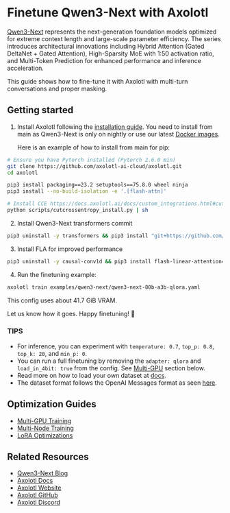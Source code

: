 # Finetune Qwen3-Next with Axolotl

[Qwen3-Next](https://huggingface.co/collections/Qwen/qwen3-next-68c25fd6838e585db8eeea9d) represents the next-generation foundation models optimized for extreme context length and large-scale parameter efficiency. The series introduces architectural innovations including Hybrid Attention (Gated DeltaNet + Gated Attention), High-Sparsity MoE with 1:50 activation ratio, and Multi-Token Prediction for enhanced performance and inference acceleration.

This guide shows how to fine-tune it with Axolotl with multi-turn conversations and proper masking.

## Getting started

1. Install Axolotl following the [installation guide](https://docs.axolotl.ai/docs/installation.html). You need to install from main as Qwen3-Next is only on nightly or use our latest [Docker images](https://docs.axolotl.ai/docs/docker.html).

    Here is an example of how to install from main for pip:

```bash
# Ensure you have Pytorch installed (Pytorch 2.6.0 min)
git clone https://github.com/axolotl-ai-cloud/axolotl.git
cd axolotl

pip3 install packaging==23.2 setuptools==75.8.0 wheel ninja
pip3 install --no-build-isolation -e '.[flash-attn]'

# Install CCE https://docs.axolotl.ai/docs/custom_integrations.html#cut-cross-entropy
python scripts/cutcrossentropy_install.py | sh
```

2. Install Qwen3-Next transformers commit
```bash
pip3 uninstall -y transformers && pip3 install "git+https://github.com/huggingface/transformers.git@b9282355bea846b54ed850a066901496b19da654"
```

3. Install FLA for improved performance
```bash
pip3 uninstall -y causal-conv1d && pip3 install flash-linear-attention==0.3.2
```

4. Run the finetuning example:

```bash
axolotl train examples/qwen3-next/qwen3-next-80b-a3b-qlora.yaml
```

This config uses about 41.7 GiB VRAM.

Let us know how it goes. Happy finetuning! 🚀

### TIPS

- For inference, you can experiment with `temperature: 0.7`, `top_p: 0.8`, `top_k: 20`, and `min_p: 0`.
- You can run a full finetuning by removing the `adapter: qlora` and `load_in_4bit: true` from the config. See [Multi-GPU](#optimization-guides) section below.
- Read more on how to load your own dataset at [docs](https://docs.axolotl.ai/docs/dataset_loading.html).
- The dataset format follows the OpenAI Messages format as seen [here](https://docs.axolotl.ai/docs/dataset-formats/conversation.html#chat_template).

## Optimization Guides

- [Multi-GPU Training](https://docs.axolotl.ai/docs/multi-gpu.html)
- [Multi-Node Training](https://docs.axolotl.ai/docs/multi-node.html)
- [LoRA Optimizations](https://docs.axolotl.ai/docs/lora_optims.html)

## Related Resources

- [Qwen3-Next Blog](https://qwenlm.github.io/blog/qwen3_next/)
- [Axolotl Docs](https://docs.axolotl.ai)
- [Axolotl Website](https://axolotl.ai)
- [Axolotl GitHub](https://github.com/axolotl-ai-cloud/axolotl)
- [Axolotl Discord](https://discord.gg/7m9sfhzaf3)
